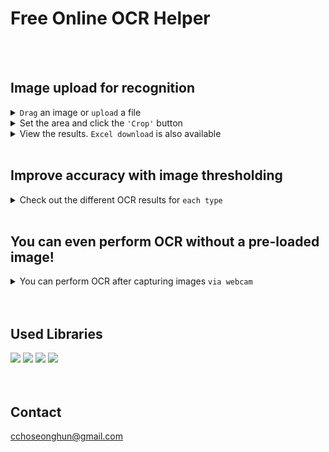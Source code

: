 # Free Online OCR Helper

<br>
<br>

## Image upload for recognition
<details>
  <summary><code>Drag</code> an image or <code>upload</code> a file</summary>
  <img src="./img/1.png" width=100%>
</details>
<details>
  <summary>Set the area and click the <code>'Crop'</code> button</summary>
  <img src="./img/2.png" width=100%>
</details>
<details>
  <summary>View the results. <code>Excel download</code> is also available</summary>
  <img src="./img/3.png" width=100%>
</details>

<br>

## Improve accuracy with image thresholding
<details>
  <summary>Check out the different OCR results for <code>each type</code></summary>
  <img src="./img/4.png" width=100%>
  <img src="./img/5.png" width=100%>
</details>

<br>

## You can even perform OCR without a pre-loaded image!
<details>
  <summary>You can perform OCR after capturing images <code>via webcam</code></summary>
  <img src="./img/6.png" width=100%>
</details>

<br>
<br>

## Used Libraries

<div>
  <!-- Cropper.js -->
  <img src="https://img.shields.io/badge/Cropper.js-E0234E?style=flat-square&logo=Cropper.js&logoColor=white"/>
  <!-- Tesseract.js -->
  <img src="https://img.shields.io/badge/Tesseract.js-3178C6?style=flat-square&logo=Tesseract.js&logoColor=white"/>
  <!-- OpenCV.js -->
  <img src="https://img.shields.io/badge/OpenCV.js-FF9900?style=flat-square&logo=OpenCV.js&logoColor=white"/>
  <!-- ExcelJS -->
  <img src="https://img.shields.io/badge/ExcelJS-339933?style=flat-square&logo=ExcelJS&logoColor=white"/>
</div>

<br>
<br>

## Contact

cchoseonghun@gmail.com